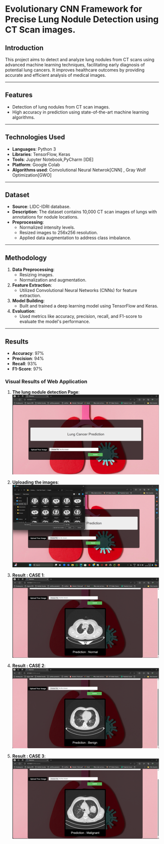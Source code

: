 # Evolutionary CNN Framework for Precise Lung Nodule Detection using CT Scan images.

## Introduction
This project aims to detect and analyze lung nodules from CT scans using advanced machine learning techniques, facilitating early diagnosis of potential lung cancers. It improves healthcare outcomes by providing accurate and efficient analysis of medical images.

---

## Features
- Detection of lung nodules from CT scan images.
- High accuracy in prediction using state-of-the-art machine learning algorithms.

---

## Technologies Used
- **Languages**: Python 3
- **Libraries**: TensorFlow, Keras
- **Tools**: Jupyter Notebook,PyCharm [IDE]
- **Platform**: Google Colab
- **Algorithms used**: Convolutional Neural Netwrok[CNN] , Gray Wolf Optimization[GWO]




---

## Dataset
- **Source**: LIDC-IDRI database.
- **Description**: The dataset contains 10,000 CT scan images of lungs with annotations for nodule locations.
- **Preprocessing**: 
  - Normalized intensity levels.
  - Resized images to 256x256 resolution.
  - Applied data augmentation to address class imbalance.

---

## Methodology
1. **Data Preprocessing**:
   - Resizing images.
   - Normalization and augmentation.
2. **Feature Extraction**:
   - Utilized Convolutional Neural Networks (CNNs) for feature extraction.
3. **Model Building**:
   - Built and trained a deep learning model using TensorFlow and Keras.
4. **Evaluation**:
   - Used metrics like accuracy, precision, recall, and F1-score to evaluate the model's performance.

---

## Results
- **Accuracy**: 97%
- **Precision**: 94%
- **Recall**: 93%
- **F1-Score**: 97%


### Visual Results of Web Application
1. **The lung nodule detection Page**:<br>
   ![Web Application](images/web%20app.png)

2. **Uploading the images**:<br>
   ![Image Upload](images/image%20upload.png)

3. **Result : CASE 1**:<br>
   ![Normal](images/case%201.png)

4. **Result : CASE 2**:<br>
   ![Benign](images/case%202.png)

5. **Result : CASE 3**:<br>
   ![Malignant](images/case%203.png)


